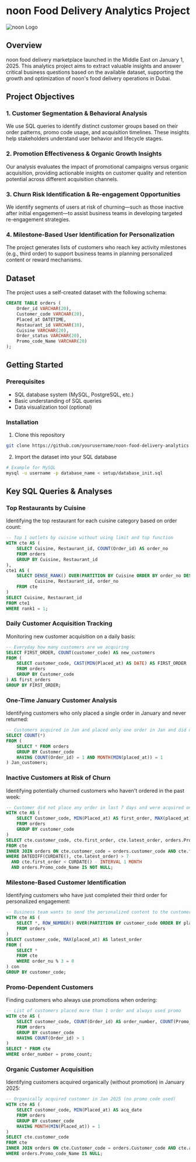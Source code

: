 # noon Food Delivery Analytics Project

![noon Logo](/api/placeholder/200/100)

## Overview
noon food delivery marketplace launched in the Middle East on January 1, 2025. This analytics project aims to extract valuable insights and answer critical business questions based on the available dataset, supporting the growth and optimization of noon's food delivery operations in Dubai.

## Project Objectives

### 1. Customer Segmentation & Behavioral Analysis
We use SQL queries to identify distinct customer groups based on their order patterns, promo code usage, and acquisition timelines. These insights help stakeholders understand user behavior and lifecycle stages.

### 2. Promotion Effectiveness & Organic Growth Insights
Our analysis evaluates the impact of promotional campaigns versus organic acquisition, providing actionable insights on customer quality and retention potential across different acquisition channels.

### 3. Churn Risk Identification & Re-engagement Opportunities
We identify segments of users at risk of churning—such as those inactive after initial engagement—to assist business teams in developing targeted re-engagement strategies.

### 4. Milestone-Based User Identification for Personalization
The project generates lists of customers who reach key activity milestones (e.g., third order) to support business teams in planning personalized content or reward mechanisms.

## Dataset

The project uses a self-created dataset with the following schema:

```sql
CREATE TABLE orders (
    Order_id VARCHAR(20),
    Customer_code VARCHAR(20),
    Placed_at DATETIME,
    Restaurant_id VARCHAR(10),
    Cuisine VARCHAR(20),
    Order_status VARCHAR(20),
    Promo_code_Name VARCHAR(20)
);
```

## Getting Started

### Prerequisites
- SQL database system (MySQL, PostgreSQL, etc.)
- Basic understanding of SQL queries
- Data visualization tool (optional)

### Installation
1. Clone this repository
```bash
git clone https://github.com/yourusername/noon-food-delivery-analytics.git
```

2. Import the dataset into your SQL database
```bash
# Example for MySQL
mysql -u username -p database_name < setup/database_init.sql
```

## Key SQL Queries & Analyses

### Top Restaurants by Cuisine
Identifying the top restaurant for each cuisine category based on order count:

```sql
-- Top 1 outlets by cuisine without using limit and top function
WITH cte AS (
    SELECT Cuisine, Restaurant_id, COUNT(Order_id) AS order_no 
    FROM orders 
    GROUP BY Cuisine, Restaurant_id
),
cte1 AS (
    SELECT DENSE_RANK() OVER(PARTITION BY Cuisine ORDER BY order_no DESC) AS rank1, 
           Cuisine, Restaurant_id, order_no 
    FROM cte
)
SELECT Cuisine, Restaurant_id 
FROM cte1 
WHERE rank1 = 1;
```

### Daily Customer Acquisition Tracking
Monitoring new customer acquisition on a daily basis:

```sql
-- Everyday how many customers are we acquiring
SELECT FIRST_ORDER, COUNT(customer_code) AS new_customers 
FROM (
    SELECT customer_code, CAST(MIN(Placed_at) AS DATE) AS FIRST_ORDER 
    FROM orders
    GROUP BY Customer_code
) AS first_orders
GROUP BY FIRST_ORDER;
```

### One-Time January Customer Analysis
Identifying customers who only placed a single order in January and never returned:

```sql
-- Customers acquired in Jan and placed only one order in Jan and did not place any other order by
SELECT COUNT(*) 
FROM (
    SELECT * FROM orders
    GROUP BY Customer_code
    HAVING COUNT(Order_id) = 1 AND MONTH(MIN(placed_at)) = 1
) Jan_customers;
```

### Inactive Customers at Risk of Churn
Identifying potentially churned customers who haven't ordered in the past week:

```sql
-- Customer did not place any order in last 7 days and were acquired one month ago with their first order promo
WITH cte AS (
    SELECT Customer_code, MIN(Placed_at) AS first_order, MAX(placed_at) AS latest_order 
    FROM orders
    GROUP BY customer_code
)
SELECT cte.customer_code, cte.first_order, cte.latest_order, orders.Promo_code_Name
FROM cte 
INNER JOIN orders ON cte.customer_code = orders.customer_code AND cte.first_order = orders.placed_at
WHERE DATEDIFF(CURDATE(), cte.latest_order) > 7 
  AND cte.first_order < CURDATE() - INTERVAL 1 MONTH 
  AND orders.Promo_code_Name IS NOT NULL;
```

### Milestone-Based Customer Identification
Identifying customers who have just completed their third order for personalized engagement:

```sql
-- Business team wants to send the personalized content to the customer instantly placing their each third order
WITH cte AS (
    SELECT *, ROW_NUMBER() OVER(PARTITION BY customer_code ORDER BY placed_at) AS order_nu 
    FROM orders
)
SELECT customer_code, MAX(placed_at) AS latest_order
FROM (
    SELECT * 
    FROM cte
    WHERE order_nu % 3 = 0
) con
GROUP BY customer_code;
```

### Promo-Dependent Customers
Finding customers who always use promotions when ordering:

```sql
-- List of customers placed more than 1 order and always used promo
WITH cte AS (
    SELECT customer_code, COUNT(Order_id) AS order_number, COUNT(Promo_code_Name) AS promo_count 
    FROM orders
    GROUP BY customer_code
    HAVING COUNT(Order_id) > 1
)
SELECT * FROM cte
WHERE order_number = promo_count;
```

### Organic Customer Acquisition
Identifying customers acquired organically (without promotion) in January 2025:

```sql
-- Organically acquired customer in Jan 2025 (no promo code used)
WITH cte AS (
    SELECT customer_code, MIN(Placed_at) AS acq_date 
    FROM orders
    GROUP BY customer_code
    HAVING MONTH(MIN(Placed_at)) = 1
)
SELECT cte.customer_code 
FROM cte 
INNER JOIN orders ON cte.Customer_code = orders.Customer_code AND cte.acq_date = orders.placed_at
WHERE orders.Promo_code_Name IS NULL;
```

